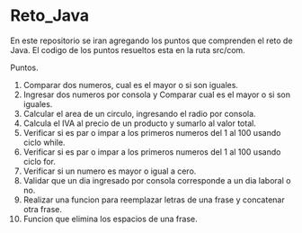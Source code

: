 # Reto_Java

En este repositorio se iran agregando los puntos que comprenden el reto de Java.
El codigo de los puntos resueltos esta en la ruta src/com.

Puntos.

1. Comparar dos numeros, cual es el mayor o si son iguales.
2. Ingresar dos numeros por consola y Comparar cual es el mayor o si son iguales.
3. Calcular el area de un circulo, ingresando el radio por consola.
4. Calcula el IVA al precio de un producto y sumarlo al valor total.
5. Verificar si es par o impar a los primeros numeros del 1 al 100 usando ciclo while.
6. Verificar si es par o impar a los primeros numeros del 1 al 100 usando ciclo for.
7. Verificar si un numero es mayor o igual a cero.
8. Validar que un dia ingresado por consola corresponde a un dia laboral o no.
9. Realizar una funcion para reemplazar letras de una frase y concatenar otra frase.
10. Funcion que elimina los espacios de una frase.